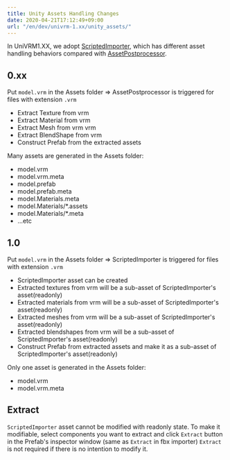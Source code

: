 ```yaml
---
title: Unity Assets Handling Changes
date: 2020-04-21T17:12:49+09:00
url: "/en/dev/univrm-1.xx/unity_assets/"
---
```


In UniVRM1.XX, we adopt [ScriptedImporter](https://docs.unity3d.com/ScriptReference/Experimental.AssetImporters.ScriptedImporter.html), which has different asset handling behaviors compared with [AssetPostprocessor](https://docs.unity3d.com/ScriptReference/AssetPostprocessor.html).


## 0.xx

Put `model.vrm` in the Assets folder => AssetPostprocessor is triggered for files with extension `.vrm`

* Extract Texture from vrm
* Extract Material from vrm
* Extract Mesh from vrm vrm
* Extract BlendShape from vrm
* Construct Prefab from the extracted assets

Many assets are generated in the Assets folder:

* model.vrm
* model.vrm.meta
* model.prefab
* model.prefab.meta
* model.Materials.meta
* model.Materials/*.assets
* model.Materials/*.meta
* ...etc

## 1.0

Put `model.vrm` in the Assets folder => ScriptedImporter is triggered for files with extension `.vrm`

* ScriptedImporter asset can be created
* Extracted textures from vrm will be a sub-asset of ScriptedImporter's asset(readonly)
* Extracted materials from vrm will be a sub-asset of ScriptedImporter's asset(readonly)
* Extracted meshes from vrm will be a sub-asset of ScriptedImporter's asset(readonly)
* Extracted blendshapes from vrm will be a sub-asset of ScriptedImporter's asset(readonly)
* Construct Prefab from extracted assets and make it as a sub-asset of ScriptedImporter's asset(readonly)

Only one asset is generated in the Assets folder:

* model.vrm
* model.vrm.meta

## Extract
`ScriptedImporter` asset cannot be modified with readonly state. 
To make it modifiable, select components you want to extract and click `Extract` button in the Prefab's inspector window (same as `Extract` in fbx importer) 
`Extract` is not required if there is no intention to modify it.
